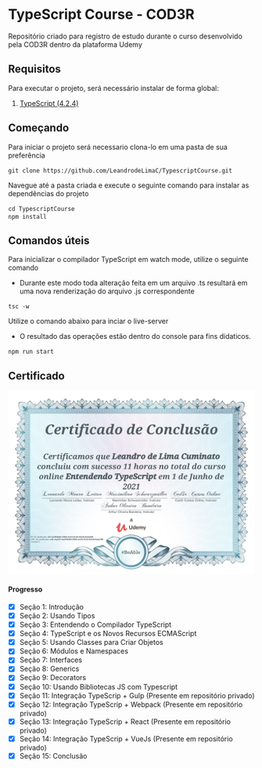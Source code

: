 # TypeScript Course - COD3R

Repositório criado para registro de estudo durante o curso desenvolvido pela COD3R dentro da plataforma Udemy

Requisitos
---
Para executar o projeto, será necessário instalar de forma global:

1. [TypeScript (4.2.4)](https://www.npmjs.com/package/typescript/v/4.2.4)

Começando
---
Para iniciar o projeto será necessario clona-lo em uma pasta de sua preferência

```shell
git clone https://github.com/LeandrodeLimaC/TypescriptCourse.git
```

Navegue até a pasta criada e execute o seguinte comando para instalar as dependências do projeto
```shell
cd TypescriptCourse
npm install
```

Comandos úteis
---
Para inicializar o compilador TypeScript em watch mode, utilize o seguinte comando
- Durante este modo toda alteração feita em um arquivo .ts resultará em uma nova renderização do arquivo .js correspondente
```shell
tsc -w
```

Utilize o comando abaixo para inciar o live-server
- O resultado das operações estão dentro do console para fins didaticos.
```shell
npm run start
```

Certificado
---

![Certificado do curso de TypeScript realizado na Udemy com assinaturas dos instrutores](certificado.jpg "Certificado do curso")
#### Progresso

- [x] Seção 1: Introdução
- [x] Seção 2: Usando Tipos
- [x] Seção 3: Entendendo o Compilador TypeScript
- [x] Seção 4: TypeScript e os Novos Recursos ECMAScript
- [x] Seção 5: Usando Classes para Criar Objetos
- [x] Seção 6: Módulos e Namespaces
- [x] Seção 7: Interfaces
- [x] Seção 8: Generics
- [x] Seção 9: Decorators
- [x] Seção 10: Usando Bibliotecas JS com Typescript
- [x] Seção 11: Integração TypeScrip + Gulp (Presente em repositório privado)
- [x] Seção 12: Integração TypeScrip + Webpack (Presente em repositório privado)
- [x] Seção 13: Integração TypeScrip + React (Presente em repositório privado)
- [x] Seção 14: Integração TypeScrip + VueJs (Presente em repositório privado)
- [x] Seção 15: Conclusão
